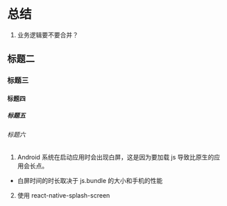 # 总结

1. 业务逻辑要不要合并？

## 标题二

### 标题三

#### 标题四

##### 标题五

###### 标题六

1. Android 系统在启动应用时会出现白屏，这是因为要加载 js 导致比原生的应用会长点。

- 白屏时间的时长取决于 js.bundle 的大小和手机的性能

2. 使用 react-native-splash-screen
